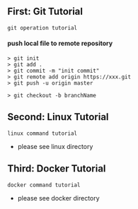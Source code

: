 ## First: Git Tutorial
``` 
git operation tutorial
```

#### push local file to remote repository
``` 
> git init
> git add .
> git commit -m "init commit"
> git remote add origin https://xxx.git
> git push -u origin master

> git checkout -b branchName
```


## Second: Linux Tutorial
``` 
linux command tutorial
```
- please see linux directory


## Third: Docker Tutorial
``` 
docker command tutorial
```
- please see docker directory
